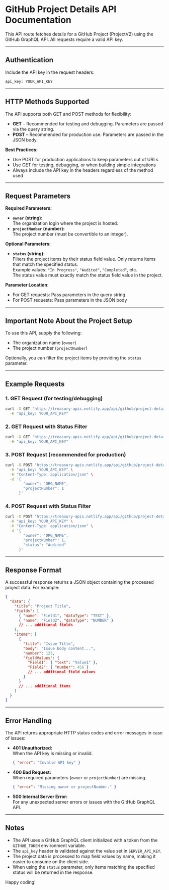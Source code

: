 # GitHub Project Details API Documentation

This API route fetches details for a GitHub Project (ProjectV2) using the GitHub GraphQL API. All requests require a valid API key.

---

## Authentication

Include the API key in the request headers:

```http
api_key: YOUR_API_KEY
```

---

## HTTP Methods Supported

The API supports both GET and POST methods for flexibility:

- **GET** – Recommended for testing and debugging. Parameters are passed via the query string.
- **POST** – Recommended for production use. Parameters are passed in the JSON body.

**Best Practices:**
- Use POST for production applications to keep parameters out of URLs
- Use GET for testing, debugging, or when building simple integrations
- Always include the API key in the headers regardless of the method used

---

## Request Parameters

**Required Parameters:**
- **`owner` (string):**  
  The organization login where the project is hosted.
- **`projectNumber` (number):**  
  The project number (must be convertible to an integer).

**Optional Parameters:**
- **`status` (string):**  
  Filters the project items by their status field value. Only returns items that match the specified status.  
  Example values: `"In Progress"`, `"Audited"`, `"Completed"`, etc.  
  The status value must exactly match the status field value in the project.

**Parameter Location:**
- For GET requests: Pass parameters in the query string
- For POST requests: Pass parameters in the JSON body

---

## Important Note About the Project Setup

To use this API, supply the following:

- The organization name (`owner`)
- The project number (`projectNumber`)

Optionally, you can filter the project items by providing the `status` parameter.

---

## Example Requests

### 1. GET Request (for testing/debugging)
```bash
curl -X GET "https://treasury-apis.netlify.app/api/github/project-details?owner=ORG_NAME&projectNumber=1" \
  -H "api_key: YOUR_API_KEY"
```

### 2. GET Request with Status Filter
```bash
curl -X GET "https://treasury-apis.netlify.app/api/github/project-details?owner=ORG_NAME&projectNumber=1&status=Audited" \
  -H "api_key: YOUR_API_KEY"
```

### 3. POST Request (recommended for production)
```bash
curl -X POST "https://treasury-apis.netlify.app/api/github/project-details" \
  -H "api_key: YOUR_API_KEY" \
  -H "Content-Type: application/json" \
  -d '{
        "owner": "ORG_NAME",
        "projectNumber": 1
      }'
```

### 4. POST Request with Status Filter
```bash
curl -X POST "https://treasury-apis.netlify.app/api/github/project-details" \
  -H "api_key: YOUR_API_KEY" \
  -H "Content-Type: application/json" \
  -d '{
        "owner": "ORG_NAME",
        "projectNumber": 1,
        "status": "Audited"
      }'
```

---

## Response Format

A successful response returns a JSON object containing the processed project data. For example:

```json
{
  "data": {
    "title": "Project Title",
    "fields": [
      { "name": "Field1", "dataType": "TEXT" },
      { "name": "Field2", "dataType": "NUMBER" }
      // ... additional fields
    ],
    "items": [
      {
        "title": "Issue Title",
        "body": "Issue body content...",
        "number": 123,
        "fieldValues": {
          "Field1": { "text": "Value1" },
          "Field2": { "number": 456 }
          // ... additional field values
        }
      }
      // ... additional items
    ]
  }
}
```

---

## Error Handling

The API returns appropriate HTTP status codes and error messages in case of issues:

- **401 Unauthorized:**  
  When the API key is missing or invalid.
  
  ```json
  { "error": "Invalid API key" }
  ```

- **400 Bad Request:**  
  When required parameters (`owner` or `projectNumber`) are missing.
  
  ```json
  { "error": "Missing owner or projectNumber." }
  ```

- **500 Internal Server Error:**  
  For any unexpected server errors or issues with the GitHub GraphQL API.

---

## Notes

- The API uses a GitHub GraphQL client initialized with a token from the `GITHUB_TOKEN` environment variable.
- The `api_key` header is validated against the value set in `SERVER_API_KEY`.
- The project data is processed to map field values by name, making it easier to consume on the client side.
- When using the `status` parameter, only items matching the specified status will be returned in the response.

Happy coding!